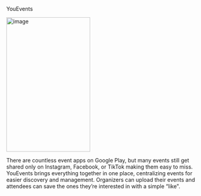 YouEvents

<img width="220" height="352" alt="image" src="https://github.com/user-attachments/assets/0f7565f7-d6f6-489a-be77-ddc6ff8c7a44" />

There are countless event apps on Google Play, but many events still get shared only on Instagram, Facebook, or TikTok making them easy to miss. YouEvents brings everything together in one place, centralizing events for easier discovery and management.
Organizers can upload their events and attendees can save the ones they’re interested in with a simple “like". 
